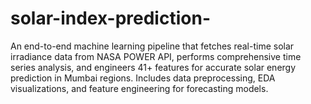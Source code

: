 # solar-index-prediction-
An end-to-end machine learning pipeline that fetches real-time solar irradiance data from NASA POWER API, performs comprehensive time series analysis, and engineers 41+ features for accurate solar energy prediction in Mumbai regions. Includes data preprocessing, EDA visualizations, and feature engineering for forecasting models.
